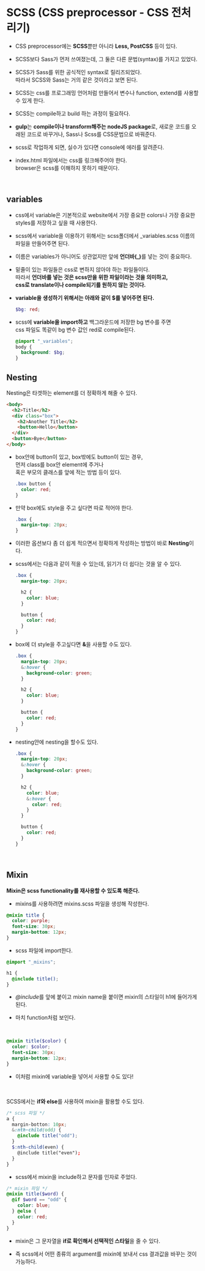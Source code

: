 # SCSS (CSS preprocessor - CSS 전처리기)

- CSS preprocessor에는 <b>SCSS</b>뿐만 아니라 <b>Less, PostCSS</b> 등이 있다.

- SCSS보다 Sass가 먼저 쓰여졌는데, 그 둘은 다른 문법(syntax)를 가지고 있었다.

- SCSS가 Sass를 위한 공식적인 syntax로 릴리즈되었다.<br>
  따라서 SCSS와 Sass는 거의 같은 것이라고 보면 된다.

- SCSS는 css를 프로그래밍 언어처럼 만들어서 변수나 function, extend를 사용할 수 있게 한다.

- SCSS는 compile하고 build 하는 과정이 필요하다.

- <b>gulp</b>는 <b>compile이나 transform해주는 nodeJS package</b>로,
  새로운 코드를 오래된 코드로 바꾸거나, Sass나 Scss를 CSS문법으로 바꿔준다.

- scss로 작업하게 되면, 실수가 있다면 console에 에러를 알려준다.
- index.html 파일에서는 css를 링크해주어야 한다.
  <br>browser은 scss를 이해하지 못하기 때문이다.

  <br>

## variables

- css에서 variable은 기본적으로 website에서 가장 중요한 colors나
  가장 중요한 styles를 저장하고 싶을 때 사용한다.

- scss에서 variable을 이용하기 위해서는 scss폴더에서 \_variables.scss 이름의 파일을 만들어주면 된다.

- 이름은 variables가 아니어도 상관없지만 앞에 <b>언더바(\_)</b>를 넣는 것이 중요하다.

- 밑줄이 있는 파일들은 css로 변하지 않아야 하는 파일들이다.<br>
  따라서 <b>언더바를 넣는 것은 scss만을 위한 파일이라는 것을 의미하고, <br>
  css로 translate이나 compile되기를 원하지 않는 것이다.
- variable을 생성하기 위해서는 아래와 같이 $를 넣어주면 된다.</b>

  ```scss
  $bg: red;
  ```

- scss에 <b>variable을 import하고</b> 백그라운드에 저장한 bg 변수를 주면<br> css 파일도 똑같이 bg 변수 값인
  red로 compile된다.
  ```scss
  @import "_variables";
  body {
    background: $bg;
  }
  ```

## Nesting

Nesting은 타겟하는 element를 더 정확하게 해줄 수 있다.

```html
<body>
  <h2>Title</h2>
  <div class="box">
    <h2>Another Title</h2>
    <button>Hello</button>
  </div>
  <button>Bye</button>
</body>
```

- box안에 button이 있고, box밖에도 button이 있는 경우, <br>
  먼저 class를 box안 element에 주거나<br>
  혹은 부모의 클래스를 앞에 적는 방법 등이 있다.

  ```css
  .box button {
    color: red;
  }
  ```

- 만약 box에도 style을 주고 싶다면 따로 적어야 한다.

  ```css
  .box {
    margin-top: 20px;
  }
  ```

- 이러한 옵션보다 좀 더 쉽게 적으면서 정확하게 작성하는 방법이 바로 <b>Nesting</b>이다.

- scss에서는 다음과 같이 적을 수 있는데, 읽기가 더 쉽다는 것을 알 수 있다.

  ```scss
  .box {
    margin-top: 20px;

    h2 {
      color: blue;
    }

    button {
      color: red;
    }
  }
  ```

- box에 더 style을 주고싶다면 <b>&</b>을 사용할 수도 있다.

  ```scss
  .box {
    margin-top: 20px;
    &:hover {
      background-color: green;
    }

    h2 {
      color: blue;
    }

    button {
      color: red;
    }
  }
  ```

- nesting안에 nesting을 할수도 있다.

  ```scss
  .box {
    margin-top: 20px;
    &:hover {
      background-color: green;
    }

    h2 {
      color: blue;
      &:hover {
        color: red;
      }
    }

    button {
      color: red;
    }
  }
  ```

<br>

## Mixin

<b>Mixin은 scss functionality를 재사용할 수 있도록 해준다.</b>

- mixins를 사용하려면 mixins.scss 파일을 생성해 작성한다.

```scss
@mixin title {
  color: purple;
  font-size: 30px;
  margin-bottom: 12px;
}
```

- scss 파일에 import한다.

```scss
@import "_mixins";

h1 {
  @include title();
}
```

- <i>@include</i>를 앞에 붙이고 mixin name을 붙이면 mixin의 스타일이 h1에 들어가게 된다.

- 마치 function처럼 보인다.

<br>

```scss
@mixin title($color) {
  color: $color;
  font-size: 30px;
  margin-bottom: 12px;
}
```

- 이처럼 mixin에 variable을 넣어서 사용할 수도 있다!

<br>

SCSS에서는 <b>if와 else</b>를 사용하여 mixin을 활용할 수도 있다.

```scss
/* scss 파일 */
a {
  margin-botton: 10px;
  &:nth-child(odd) {
    @include title("odd");
  }
  $:nth-child(even) {
    @include title("even");
  }
}
```

- scss에서 mixin을 include하고 문자를 인자로 주었다.

```scss
/* mixin 파일 */
@mixin title($word) {
  @if $word == "odd" {
    color: blue;
  } @else {
    color: red;
  }
}
```

- mixin은 그 문자열을 <b>if로 확인해서 선택적인 스타일</b>을 줄 수 있다.

- 즉 scss에서 어떤 종류의 argument를 mixin에 보내서 css 결과값을 바꾸는 것이 가능하다.
